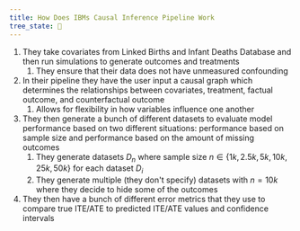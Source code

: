 ```yaml
---
title: How Does IBMs Causal Inference Pipeline Work
tree_state: 🌱
---
```


1. They take covariates from Linked Births and Infant Deaths Database and then run simulations to generate outcomes and treatments
	1. They ensure that their data does not have unmeasured confounding
2. In their pipeline they have the user input a causal graph which determines the relationships between covariates, treatment, factual outcome, and counterfactual outcome
	1. Allows for flexibility in how variables influence one another
3. They then generate a bunch of different datasets to evaluate model performance based on two different situations: performance based on sample size and performance based on the amount of missing outcomes
	1. They generate datasets $D_n$ where sample size $n \in \{1k, 2.5k, 5k, 10k, 25k, 50k \}$ for each dataset $D_i$
	2. They generate multiple (they don't specify) datasets with $n=10k$ where they decide to hide some of the outcomes
4. They then have a bunch of different error metrics that they use to compare true ITE/ATE to predicted ITE/ATE values and confidence intervals